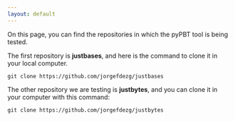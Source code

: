 ```yaml
---
layout: default
---
```


On this page, you can find the repositories in which the pyPBT tool is being tested.

The first repository is **justbases**, and here is the command to clone it in your local computer.

```
git clone https://github.com/jorgefdezg/justbases
```

The other repository we are testing is **justbytes**, and you can clone it in your computer with this command:

```
git clone https://github.com/jorgefdezg/justbytes
```

